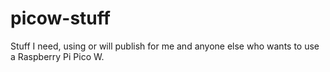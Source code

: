 # picow-stuff
Stuff I need, using or will publish for me and anyone else who wants to use a Raspberry Pi Pico W.
